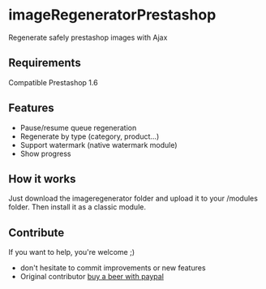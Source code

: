 # imageRegeneratorPrestashop

Regenerate safely prestashop images with Ajax

## Requirements
Compatible Prestashop 1.6

## Features

- Pause/resume queue regeneration
- Regenerate by type (category, product...)
- Support watermark (native watermark module)
- Show progress

## How it works

Just download the imageregenerator folder and upload it to your /modules folder. Then install it as a classic module.

## Contribute

If you want to help, you're welcome ;)
- don't hesitate to commit improvements or new features
- Original contributor [buy a beer with paypal](https://www.paypal.com/cgi-bin/webscr?cmd=_donations&business=YD5SD3VEGB6U6&lc=FR&item_name=MeetJey&currency_code=EUR&bn=PP%2dDonationsBF%3abtn_donate_SM%2egif%3aNonHosted
)
